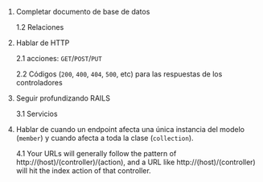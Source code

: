1. Completar documento de base de datos

    1.2 Relaciones

2. Hablar de HTTP

    2.1 acciones: `GET`/`POST`/`PUT`

    2.2 Códigos (`200`, `400`, `404`, `500`, etc) para las respuestas de los controladores

3. Seguir profundizando RAILS

    3.1 Servicios

4. Hablar de cuando un endpoint afecta una única instancia del modelo (`member`) y cuando afecta a toda la clase (`collection`).

    4.1 Your URLs will generally follow the pattern of http://(host)/(controller)/(action), and a URL like http://(host)/(controller) will hit the index action of that controller.


